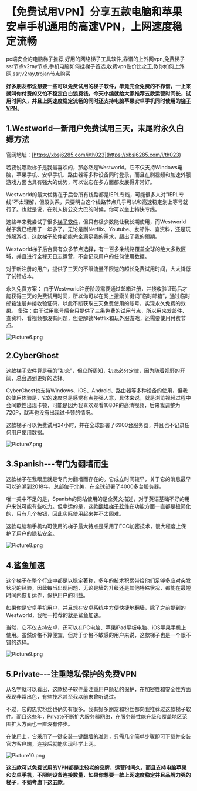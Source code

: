 # 【免费试用VPN】分享五款电脑和苹果安卓手机通用的高速VPN，上网速度稳定流畅
pc端安全的电脑梯子推荐,好用的网络梯子工具软件,靠谱的上外网vpn,免费梯子ssr节点v2ray节点,手机电脑如何挂梯子首选,收费vpn性价比之王,教你如何上外网,ssr,v2ray,trojan节点购买

**好多朋友都说想要一些可以免费试用的梯子软件，毕竟完全免费的不靠谱，一上来就叫你付费的又怕不稳定白白浪费钱，今天小编就给大家推荐五款运营时间长，试用时间久，并且上网速度稳定流畅的同时还支持电脑苹果安卓手机同时使用的[梯子VPN](http://react-china.org/t/topic/37714)。**

## 1.Westworld—新用户免费试用三天，末尾附永久白嫖方法

官网地址：[https://xbsj6285.com/i/th023](https://xbsj6285.com/i/th023)

若要说哪款梯子是我最喜欢的，那必然是Westworld。它不仅支持Windows电脑，苹果手机、安卓手机、路由器等多种设备同时登录，而且在刷视频和加速外服游戏方面也具有强大的优势，可以说它在多方面都发展得非常好。

Westworld的最大优势在于后台所有线路都是IEPL专线，可能很多人对”IEPL专线”不太理解，但没关系，只要明白这个线路节点几乎可以和高速稳定划上等号就行了。也就是说，在别人挤公交大巴的时候，你可以坐上特快专线。

这些年来我尝试了很多[梯子软件](https://www.lmlphp.com/user/356980/article/item/8196985/)，但只有极少数能让我长期使用，而Westworld梯子我已经用了一年多了。无论是刷Netflix、Youtube、发邮件、查资料，还是玩外服游戏，这款梯子软件都能完全满足我的需求，超出了我的预期。

Westworld梯子后台具有众多节点选择，有一百多条线路覆盖全球的绝大多数区域，并且进行全程无日志运营，不会记录用户的任何使用数据。

对于新注册的用户，提供了三天的不限流量不限速的超长免费试用时间，大大降低了试错成本。

永久免费方案：
由于Westworld注册阶段需要通过邮箱注册，并接收验证码后才能获得三天的免费试用时间，所以你可以在网上搜索关键词”临时邮箱”，通过临时邮箱注册并接收验证码，以此不断获取三天免费使用的账号，实现永久免费的效果。
备注：由于试用账号后台只提供了三条免费的试用节点，所以用来发邮件、查资料、看视频都没有问题，但要解锁Netflix和玩外服游戏，还需要使用付费节点。

![Picture6.png](https://s2.loli.net/2023/09/18/2NEdPCiOm4caRhW.png)

## 2.CyberGhost

这款梯子软件算是我的”初恋”，但众所周知，初恋必分定律，因为随着视野的开阔，总会遇到更好的选择。

CyberGhost也支持Windows、iOS、Android、路由器等多种设备的使用，但我的使用体验是，它的速度总是感觉有点差强人意，具体来说，就是浏览视频过程中会间歇性出现卡顿，可能是因为我喜欢观看1080P的高清视频，后来我调整为720P，就再也没有出现过卡顿的情况。

这款梯子可以免费试用24小时，并在全球部署了6900台服务器，并且也不记录任何用户使用数据。

![Picture7.png](https://s2.loli.net/2023/09/18/O4o9pQmaFKNU6c3.png)

## 3.Spanish---专门为翻墙而生

这款梯子在我眼里就是专门为翻墙而存在的。它成立时间较早，关于它的消息最早可以追溯到2018年，总部位于北美，在全球部署了4000多台服务器。

唯一美中不足的是，Spanish的网站使用的是全英文描述，对于英语基础不好的用户来说可能有些吃力。但幸运的是，这款[翻墙梯子软件](https://github.com/gelangtai/Westworld-TI/)在功能方面一直都是极简化的，只有几个按钮，因此实际使用起来并不太困难。

这款电脑和手机均可使用的梯子最大特点是采用了ECC加密技术，很大程度上保护了用户的隐私安全。

![Picture8.png](https://s2.loli.net/2023/09/18/sjrvRFkqT19f5GN.png)

## 4.鲨鱼加速

这个梯子在整个行业中都是以稳定著称，多年的技术积累带给他们足够多应对突发状况的经验，因此每当出现问题，无论是墙的升级还是其他特殊状况，都能在最短时间内恢复运作，保护用户的利益。

如果你是安卓手机用户，并且想在安卓系统中方便快捷地翻墙，除了之前提到的Westworld，我唯一推荐的就是鲨鱼加速。

当然，它不仅支持安卓，还可以在PC电脑、苹果iPad平板电脑、iOS苹果手机上使用。虽然价格不算便宜，但对于价格不敏感的用户来说，这款梯子也是一个很不错的选择。

![Picture9.png](https://s2.loli.net/2023/09/18/rM15dFkaAhbVqHs.png)

## 5.Private---注重隐私保护的免费VPN

从名字就可以看出，这款梯子软件最注重用户隐私的保护，在加密性和安全性方面表现非常出色，有些技术甚至我以前未曾听说过。

不过，它的忠实粉丝也确实有很多。我有好多朋友和粉丝都向我推荐过这款梯子软件。而且这些年，Private不断扩大服务器网络，在服务器性能升级和覆盖地区范围扩大方面也一直没有停步。

在使用上，它采用了一键安装[一键翻墙](https://github.com/yourkind/zhsf/)的准则，只需几个简单步骤即可下载并安装官方客户端，连接后就能实现科学上网。

![Picture10.png](https://s2.loli.net/2023/09/18/XbY6eV2fvpxP3Qs.png)

**这五款可以免费试用的VPN都是比较老的品牌，运营时间久，而且支持电脑苹果和安卓手机，不限制设备连接数量，如果你想要一款上网速度稳定并且品牌力强的梯子，不妨考虑下这五款。**
